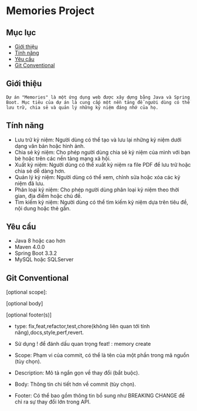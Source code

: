 # Memories Project
## Mục lục
- [Giới thiệu](#giới-thiệu)
- [Tính năng](#tính-năng)
- [Yêu cầu](#yêu-cầu)
- [Git Conventional](#gitconventional)

## Giới thiệu
    Dự án "Memories" là một ứng dụng web được xây dựng bằng Java và Spring Boot. Mục tiêu của dự án là cung cấp một nền tảng để người dùng có thể lưu trữ, chia sẻ và quản lý những kỷ niệm đáng nhớ của họ.
## Tính năng
- Lưu trữ kỷ niệm: Người dùng có thể tạo và lưu lại những kỷ niệm dưới dạng văn bản hoặc hình ảnh.
- Chia sẻ kỷ niệm: Cho phép người dùng chia sẻ kỷ niệm của mình với bạn bè hoặc trên các nền tảng mạng xã hội.
- Xuất kỷ niệm: Người dùng có thể xuất kỷ niệm ra file PDF để lưu trữ hoặc chia sẻ dễ dàng hơn.
- Quản lý kỷ niệm: Người dùng có thể xem, chỉnh sửa hoặc xóa các kỷ niệm đã lưu.
- Phân loại kỷ niệm: Cho phép người dùng phân loại kỷ niệm theo thời gian, địa điểm hoặc chủ đề.
- Tìm kiếm kỷ niệm: Người dùng có thể tìm kiếm kỷ niệm dựa trên tiêu đề, nội dung hoặc thẻ gắn.
## Yêu cầu
- Java 8 hoặc cao hơn
- Maven 4.0.0
- Spring Boot 3.3.2
- MySQL hoặc SQLServer

## Git Conventional
<type>[optional scope]: <description>

[optional body]

[optional footer(s)]

- type: fix,feat,refactor,test,chore(không liên quan tới tính năng),docs,style,perf,revert.
- Sử dụng ! để đánh dấu quan trọng
feat! : memory create

- Scope: Phạm vi của commit, có thể là tên của một phần trong mã nguồn (tùy chọn).
- Description: Mô tả ngắn gọn về thay đổi (bắt buộc).
- Body: Thông tin chi tiết hơn về commit (tùy chọn).
- Footer: Có thể bao gồm thông tin bổ sung như BREAKING CHANGE để chỉ ra sự thay đổi lớn trong API.